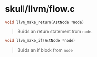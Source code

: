 # skull/llvm/flow.c

```c
void llvm_make_return(AstNode *node)
```

> Builds an return statement from `node`.

```c
void llvm_make_if(AstNode *node)
```

> Builds an if block from `node`.

